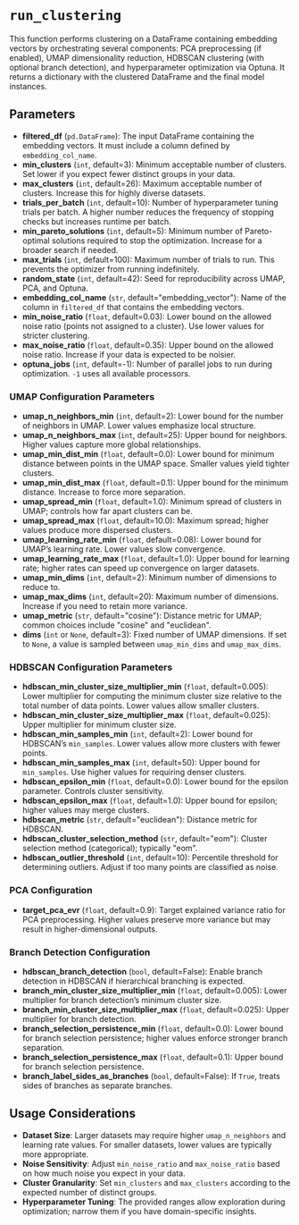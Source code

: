 # `run_clustering`

This function performs clustering on a DataFrame containing embedding vectors by orchestrating several components: PCA preprocessing (if enabled), UMAP dimensionality reduction, HDBSCAN clustering (with optional branch detection), and hyperparameter optimization via Optuna. It returns a dictionary with the clustered DataFrame and the final model instances.

## Parameters

- **filtered_df** (`pd.DataFrame`): The input DataFrame containing the embedding vectors. It must include a column defined by `embedding_col_name`.
- **min_clusters** (`int`, default=3): Minimum acceptable number of clusters. Set lower if you expect fewer distinct groups in your data.
- **max_clusters** (`int`, default=26): Maximum acceptable number of clusters. Increase this for highly diverse datasets.
- **trials_per_batch** (`int`, default=10): Number of hyperparameter tuning trials per batch. A higher number reduces the frequency of stopping checks but increases runtime per batch.
- **min_pareto_solutions** (`int`, default=5): Minimum number of Pareto-optimal solutions required to stop the optimization. Increase for a broader search if needed.
- **max_trials** (`int`, default=100): Maximum number of trials to run. This prevents the optimizer from running indefinitely.
- **random_state** (`int`, default=42): Seed for reproducibility across UMAP, PCA, and Optuna.
- **embedding_col_name** (`str`, default="embedding_vector"): Name of the column in `filtered_df` that contains the embedding vectors.
- **min_noise_ratio** (`float`, default=0.03): Lower bound on the allowed noise ratio (points not assigned to a cluster). Use lower values for stricter clustering.
- **max_noise_ratio** (`float`, default=0.35): Upper bound on the allowed noise ratio. Increase if your data is expected to be noisier.
- **optuna_jobs** (`int`, default=-1): Number of parallel jobs to run during optimization. `-1` uses all available processors.

### UMAP Configuration Parameters
- **umap_n_neighbors_min** (`int`, default=2): Lower bound for the number of neighbors in UMAP. Lower values emphasize local structure.
- **umap_n_neighbors_max** (`int`, default=25): Upper bound for neighbors. Higher values capture more global relationships.
- **umap_min_dist_min** (`float`, default=0.0): Lower bound for minimum distance between points in the UMAP space. Smaller values yield tighter clusters.
- **umap_min_dist_max** (`float`, default=0.1): Upper bound for the minimum distance. Increase to force more separation.
- **umap_spread_min** (`float`, default=1.0): Minimum spread of clusters in UMAP; controls how far apart clusters can be.
- **umap_spread_max** (`float`, default=10.0): Maximum spread; higher values produce more dispersed clusters.
- **umap_learning_rate_min** (`float`, default=0.08): Lower bound for UMAP’s learning rate. Lower values slow convergence.
- **umap_learning_rate_max** (`float`, default=1.0): Upper bound for learning rate; higher rates can speed up convergence on larger datasets.
- **umap_min_dims** (`int`, default=2): Minimum number of dimensions to reduce to.
- **umap_max_dims** (`int`, default=20): Maximum number of dimensions. Increase if you need to retain more variance.
- **umap_metric** (`str`, default="cosine"): Distance metric for UMAP; common choices include "cosine" and "euclidean".
- **dims** (`int` or `None`, default=3): Fixed number of UMAP dimensions. If set to `None`, a value is sampled between `umap_min_dims` and `umap_max_dims`.

### HDBSCAN Configuration Parameters
- **hdbscan_min_cluster_size_multiplier_min** (`float`, default=0.005): Lower multiplier for computing the minimum cluster size relative to the total number of data points. Lower values allow smaller clusters.
- **hdbscan_min_cluster_size_multiplier_max** (`float`, default=0.025): Upper multiplier for minimum cluster size.
- **hdbscan_min_samples_min** (`int`, default=2): Lower bound for HDBSCAN’s `min_samples`. Lower values allow more clusters with fewer points.
- **hdbscan_min_samples_max** (`int`, default=50): Upper bound for `min_samples`. Use higher values for requiring denser clusters.
- **hdbscan_epsilon_min** (`float`, default=0.0): Lower bound for the epsilon parameter. Controls cluster sensitivity.
- **hdbscan_epsilon_max** (`float`, default=1.0): Upper bound for epsilon; higher values may merge clusters.
- **hdbscan_metric** (`str`, default="euclidean"): Distance metric for HDBSCAN.
- **hdbscan_cluster_selection_method** (`str`, default="eom"): Cluster selection method (categorical); typically "eom".
- **hdbscan_outlier_threshold** (`int`, default=10): Percentile threshold for determining outliers. Adjust if too many points are classified as noise.

### PCA Configuration
- **target_pca_evr** (`float`, default=0.9): Target explained variance ratio for PCA preprocessing. Higher values preserve more variance but may result in higher-dimensional outputs.

### Branch Detection Configuration
- **hdbscan_branch_detection** (`bool`, default=False): Enable branch detection in HDBSCAN if hierarchical branching is expected.
- **branch_min_cluster_size_multiplier_min** (`float`, default=0.005): Lower multiplier for branch detection’s minimum cluster size.
- **branch_min_cluster_size_multiplier_max** (`float`, default=0.025): Upper multiplier for branch detection.
- **branch_selection_persistence_min** (`float`, default=0.0): Lower bound for branch selection persistence; higher values enforce stronger branch separation.
- **branch_selection_persistence_max** (`float`, default=0.1): Upper bound for branch selection persistence.
- **branch_label_sides_as_branches** (`bool`, default=False): If `True`, treats sides of branches as separate branches.

## Usage Considerations

- **Dataset Size**: Larger datasets may require higher `umap_n_neighbors` and learning rate values. For smaller datasets, lower values are typically more appropriate.
- **Noise Sensitivity**: Adjust `min_noise_ratio` and `max_noise_ratio` based on how much noise you expect in your data.
- **Cluster Granularity**: Set `min_clusters` and `max_clusters` according to the expected number of distinct groups.
- **Hyperparameter Tuning**: The provided ranges allow exploration during optimization; narrow them if you have domain-specific insights.